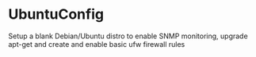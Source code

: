 # UbuntuConfig
Setup a blank Debian/Ubuntu distro to enable SNMP monitoring, upgrade apt-get and create and enable basic ufw firewall rules
